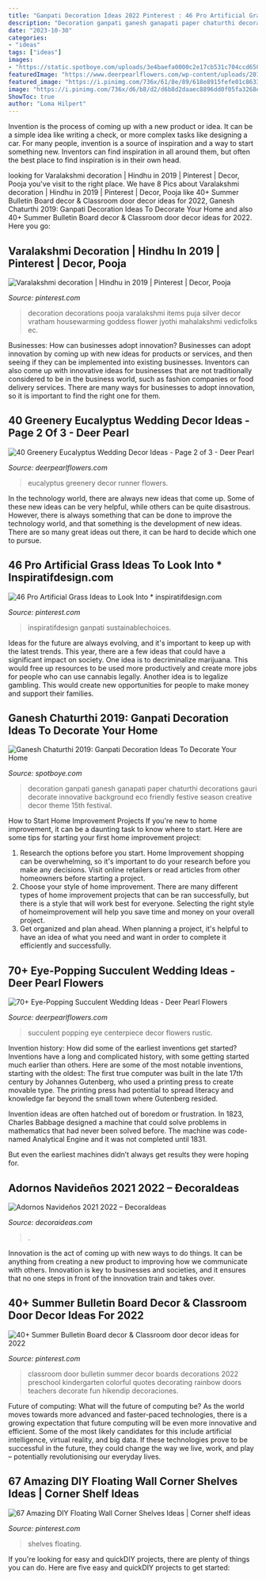 ```yaml
---
title: "Ganpati Decoration Ideas 2022 Pinterest : 46 Pro Artificial Grass Ideas To Look Into * Inspiratifdesign.com"
description: "Decoration ganpati ganesh ganapati paper chaturthi decorations gauri decorate innovative background eco friendly festive season creative decor theme 15th festival"
date: "2023-10-30"
categories:
- "ideas"
tags: ["ideas"]
images:
- "https://static.spotboye.com/uploads/3e4baefa0000c2e17cb531c704ccd650_2019-8-28-17-3-32_original.jpg"
featuredImage: "https://www.deerpearlflowers.com/wp-content/uploads/2016/12/Eucalyptus-wedding-runner-via-Edyta-Szyszlo.jpg"
featured_image: "https://i.pinimg.com/736x/61/8e/89/618e8915fefe01c86331c04f33c4cc4a.jpg"
image: "https://i.pinimg.com/736x/d6/b8/d2/d6b8d2daaec8896dd0f05fa3268e6940.jpg"
ShowToc: true
author: "Loma Hilpert"
---
```



Invention is the process of coming up with a new product or idea. It can be a simple idea like writing a check, or more complex tasks like designing a car. For many people, invention is a source of inspiration and a way to start something new. Inventors can find inspiration in all around them, but often the best place to find inspiration is in their own head.

	

		
looking for Varalakshmi decoration | Hindhu in 2019 | Pinterest | Decor, Pooja you've visit to the right place. We have 8 Pics about Varalakshmi decoration | Hindhu in 2019 | Pinterest | Decor, Pooja like 40+ Summer Bulletin Board decor &amp; Classroom door decor ideas for 2022, Ganesh Chaturthi 2019: Ganpati Decoration Ideas To Decorate Your Home and also 40+ Summer Bulletin Board decor &amp; Classroom door decor ideas for 2022. Here you go:
		
    
## Varalakshmi Decoration | Hindhu In 2019 | Pinterest | Decor, Pooja

<img loading=lazy src="https://i.pinimg.com/736x/34/ec/5e/34ec5ef517dbebb526e9a7aba3e32580.jpg?b=t" onerror="this.onerror=null;this.src='https://tse3.mm.bing.net/th?id=OIP.zG-TX2kwrT_-mJHvMEInDwHaJ3&amp;pid=15.1';" alt="Varalakshmi decoration | Hindhu in 2019 | Pinterest | Decor, Pooja">

_Source: pinterest.com_

>decoration decorations pooja varalakshmi items puja silver decor vratham housewarming goddess flower jyothi mahalakshmi vedicfolks ec. 

	

Businesses: How can businesses adopt innovation?
Businesses can adopt innovation by coming up with new ideas for products or services, and then seeing if they can be implemented into existing businesses. Inventors can also come up with innovative ideas for businesses that are not traditionally considered to be in the business world, such as fashion companies or food delivery services. There are many ways for businesses to adopt innovation, so it is important to find the right one for them.

    
## 40 Greenery Eucalyptus Wedding Decor Ideas - Page 2 Of 3 - Deer Pearl

<img loading=lazy src="https://www.deerpearlflowers.com/wp-content/uploads/2016/12/Eucalyptus-wedding-runner-via-Edyta-Szyszlo.jpg" onerror="this.onerror=null;this.src='https://tse3.mm.bing.net/th?id=OIP.2uv9ZeFOkBsOkYCa7iSmNQHaLH&amp;pid=15.1';" alt="40 Greenery Eucalyptus Wedding Decor Ideas - Page 2 of 3 - Deer Pearl">

_Source: deerpearlflowers.com_

>eucalyptus greenery decor runner flowers. 

	

In the technology world, there are always new ideas that come up. Some of these new ideas can be very helpful, while others can be quite disastrous. However, there is always something that can be done to improve the technology world, and that something is the development of new ideas. There are so many great ideas out there, it can be hard to decide which one to pursue.

    
## 46 Pro Artificial Grass Ideas To Look Into * Inspiratifdesign.com

<img loading=lazy src="https://i.pinimg.com/736x/d6/b8/d2/d6b8d2daaec8896dd0f05fa3268e6940.jpg" onerror="this.onerror=null;this.src='https://tse3.mm.bing.net/th?id=OIP.CXsXKWYhjiqj2S7oh-jn7wHaJ3&amp;pid=15.1';" alt="46 Pro Artificial Grass Ideas to Look Into * inspiratifdesign.com">

_Source: pinterest.com_

>inspiratifdesign ganpati sustainablechoices. 

	

Ideas for the future are always evolving, and it's important to keep up with the latest trends. This year, there are a few ideas that could have a significant impact on society. One idea is to decriminalize marijuana. This would free up resources to be used more productively and create more jobs for people who can use cannabis legally. Another idea is to legalize gambling. This would create new opportunities for people to make money and support their families.

    
## Ganesh Chaturthi 2019: Ganpati Decoration Ideas To Decorate Your Home

<img loading=lazy src="https://static.spotboye.com/uploads/3e4baefa0000c2e17cb531c704ccd650_2019-8-28-17-3-32_original.jpg" onerror="this.onerror=null;this.src='https://tse2.mm.bing.net/th?id=OIP.NpWDji81jkuxBD5y9jwa8wHaHa&amp;pid=15.1';" alt="Ganesh Chaturthi 2019: Ganpati Decoration Ideas To Decorate Your Home">

_Source: spotboye.com_

>decoration ganpati ganesh ganapati paper chaturthi decorations gauri decorate innovative background eco friendly festive season creative decor theme 15th festival. 

	

How to Start Home Improvement Projects
If you're new to home improvement, it can be a daunting task to know where to start. Here are some tips for starting your first home improvement project: 
1. Research the options before you start. Home Improvement shopping can be overwhelming, so it's important to do your research before you make any decisions. Visit online retailers or read articles from other homeowners before starting a project. 
2. Choose your style of home improvement. There are many different types of home improvement projects that can be ran successfully, but there is a style that will work best for everyone. Selecting the right style of homeimprovement will help you save time and money on your overall project. 
3. Get organized and plan ahead. When planning a project, it's helpful to have an idea of what you need and want in order to complete it efficiently and successfully.

    
## 70+ Eye-Popping Succulent Wedding Ideas - Deer Pearl Flowers

<img loading=lazy src="http://www.deerpearlflowers.com/wp-content/uploads/2015/04/succulent-filled-wedding-centerpiece-for-rustic-wedding.jpg" onerror="this.onerror=null;this.src='https://tse3.mm.bing.net/th?id=OIP.WyNLhQVlLh1uwmvRpuB-LAHaLH&amp;pid=15.1';" alt="70+ Eye-Popping Succulent Wedding Ideas - Deer Pearl Flowers">

_Source: deerpearlflowers.com_

>succulent popping eye centerpiece decor flowers rustic. 

	

Invention history: How did some of the earliest inventions get started?
Inventions have a long and complicated history, with some getting started much earlier than others. Here are some of the most notable inventions, starting with the oldest:
The first true computer was built in the late 17th century by Johannes Gutenberg, who used a printing press to create movable type. The printing press had potential to spread literacy and knowledge far beyond the small town where Gutenberg resided.

Invention ideas are often hatched out of boredom or frustration. In 1823, Charles Babbage designed a machine that could solve problems in mathematics that had never been solved before. The machine was code-named Analytical Engine and it was not completed until 1831.

But even the earliest machines didn’t always get results they were hoping for.

    
## Adornos Navideños 2021 2022 – ÐecoraIdeas

<img loading=lazy src="https://decoraideas.com/wp-content/uploads/2017/07/03-2.jpg" onerror="this.onerror=null;this.src='https://tse2.mm.bing.net/th?id=OIP.D7lKP7-Tuy8Hyc7WOFddSAHaLJ&amp;pid=15.1';" alt="Adornos Navideños 2021 2022 – ÐecoraIdeas">

_Source: decoraideas.com_

>. 

	

Innovation is the act of coming up with new ways to do things. It can be anything from creating a new product to improving how we communicate with others. Innovation is key to businesses and societies, and it ensures that no one steps in front of the innovation train and takes over.

    
## 40+ Summer Bulletin Board Decor &amp; Classroom Door Decor Ideas For 2022

<img loading=lazy src="https://i.pinimg.com/736x/61/8e/89/618e8915fefe01c86331c04f33c4cc4a.jpg" onerror="this.onerror=null;this.src='https://tse3.mm.bing.net/th?id=OIP.OKh45RaisSfXOxjAYnU98AHaNK&amp;pid=15.1';" alt="40+ Summer Bulletin Board decor &amp; Classroom door decor ideas for 2022">

_Source: pinterest.com_

>classroom door bulletin summer decor boards decorations 2022 preschool kindergarten colorful quotes decorating rainbow doors teachers decorate fun hikendip decoraciones. 

	

Future of computing: What will the future of computing be?
As the world moves towards more advanced and faster-paced technologies, there is a growing expectation that future computing will be even more innovative and efficient. Some of the most likely candidates for this include artificial intelligence, virtual reality, and big data. If these technologies prove to be successful in the future, they could change the way we live, work, and play – potentially revolutionising our everyday lives.

    
## 67 Amazing DIY Floating Wall Corner Shelves Ideas | Corner Shelf Ideas

<img loading=lazy src="https://i.pinimg.com/736x/89/5a/ac/895aac958d0ddd7d2834612495d70e7a.jpg" onerror="this.onerror=null;this.src='https://tse3.mm.bing.net/th?id=OIP.Dy7A7GEJDHarzcE0CaK7GQHaKF&amp;pid=15.1';" alt="67 Amazing DIY Floating Wall Corner Shelves Ideas | Corner shelf ideas">

_Source: pinterest.com_

>shelves floating. 

	

If you're looking for easy and quickDIY projects, there are plenty of things you can do. Here are five easy and quickDIY projects to get started: 

